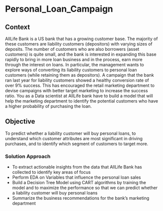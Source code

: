 # Personal_Loan_Campaign
## Context
AllLife Bank is a US bank that has a growing customer base. The majority of these customers are liability customers (depositors) with varying sizes of deposits. The number of customers who are also borrowers (asset customers) is quite small, and the bank is interested in expanding this base rapidly to bring in more loan business and in the process, earn more through the interest on loans. In particular, the management wants to explore ways of converting its liability customers to personal loan customers (while retaining them as depositors).
A campaign that the bank ran last year for liability customers showed a healthy conversion rate of over 9% success. This has encouraged the retail marketing department to devise campaigns with better target marketing to increase the success ratio.
You as a Data scientist at AllLife bank have to build a model that will help the marketing department to identify the potential customers who have a higher probability of purchasing the loan.
## Objective
To predict whether a liability customer will buy personal loans, to understand which customer attributes are most significant in driving purchases, and to identify which segment of customers to target more.
### Solution Approach
* To extract actionable insights from the data that AllLife Bank has collected to identify key areas of focus
* Perform EDA on Variables that influence the personal loan sales
* Build a Decision Tree Model using CART algorithms by training the model and to maximize the performance so that we can predict whether a liability customer will buy personal loans
* Summarize the business recommendations for the bank’s marketing department
